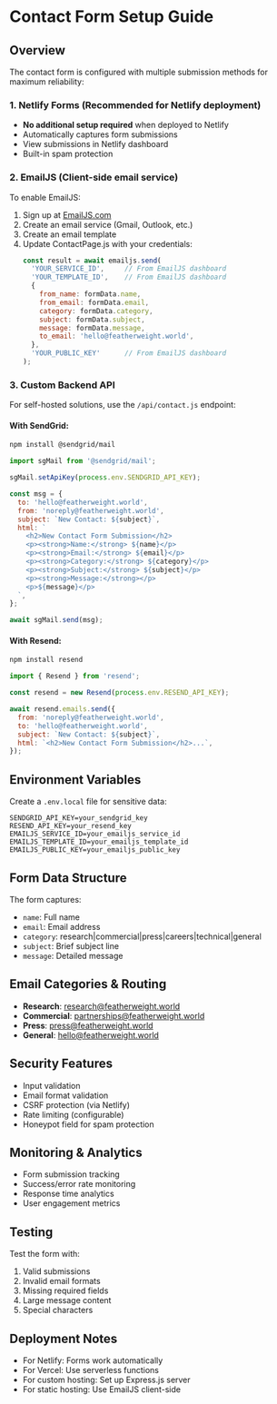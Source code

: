# Contact Form Setup Guide

## Overview
The contact form is configured with multiple submission methods for maximum reliability:

### 1. Netlify Forms (Recommended for Netlify deployment)
- **No additional setup required** when deployed to Netlify
- Automatically captures form submissions
- View submissions in Netlify dashboard
- Built-in spam protection

### 2. EmailJS (Client-side email service)
To enable EmailJS:
1. Sign up at [EmailJS.com](https://www.emailjs.com/)
2. Create an email service (Gmail, Outlook, etc.)
3. Create an email template
4. Update ContactPage.js with your credentials:
   ```javascript
   const result = await emailjs.send(
     'YOUR_SERVICE_ID',     // From EmailJS dashboard
     'YOUR_TEMPLATE_ID',    // From EmailJS dashboard
     {
       from_name: formData.name,
       from_email: formData.email,
       category: formData.category,
       subject: formData.subject,
       message: formData.message,
       to_email: 'hello@featherweight.world',
     },
     'YOUR_PUBLIC_KEY'      // From EmailJS dashboard
   );
   ```

### 3. Custom Backend API
For self-hosted solutions, use the `/api/contact.js` endpoint:

#### With SendGrid:
```bash
npm install @sendgrid/mail
```

```javascript
import sgMail from '@sendgrid/mail';

sgMail.setApiKey(process.env.SENDGRID_API_KEY);

const msg = {
  to: 'hello@featherweight.world',
  from: 'noreply@featherweight.world',
  subject: `New Contact: ${subject}`,
  html: `
    <h2>New Contact Form Submission</h2>
    <p><strong>Name:</strong> ${name}</p>
    <p><strong>Email:</strong> ${email}</p>
    <p><strong>Category:</strong> ${category}</p>
    <p><strong>Subject:</strong> ${subject}</p>
    <p><strong>Message:</strong></p>
    <p>${message}</p>
  `,
};

await sgMail.send(msg);
```

#### With Resend:
```bash
npm install resend
```

```javascript
import { Resend } from 'resend';

const resend = new Resend(process.env.RESEND_API_KEY);

await resend.emails.send({
  from: 'noreply@featherweight.world',
  to: 'hello@featherweight.world',
  subject: `New Contact: ${subject}`,
  html: `<h2>New Contact Form Submission</h2>...`,
});
```

## Environment Variables
Create a `.env.local` file for sensitive data:
```env
SENDGRID_API_KEY=your_sendgrid_key
RESEND_API_KEY=your_resend_key
EMAILJS_SERVICE_ID=your_emailjs_service_id
EMAILJS_TEMPLATE_ID=your_emailjs_template_id
EMAILJS_PUBLIC_KEY=your_emailjs_public_key
```

## Form Data Structure
The form captures:
- `name`: Full name
- `email`: Email address
- `category`: research|commercial|press|careers|technical|general
- `subject`: Brief subject line
- `message`: Detailed message

## Email Categories & Routing
- **Research**: research@featherweight.world
- **Commercial**: partnerships@featherweight.world
- **Press**: press@featherweight.world
- **General**: hello@featherweight.world

## Security Features
- Input validation
- Email format validation
- CSRF protection (via Netlify)
- Rate limiting (configurable)
- Honeypot field for spam protection

## Monitoring & Analytics
- Form submission tracking
- Success/error rate monitoring
- Response time analytics
- User engagement metrics

## Testing
Test the form with:
1. Valid submissions
2. Invalid email formats
3. Missing required fields
4. Large message content
5. Special characters

## Deployment Notes
- For Netlify: Forms work automatically
- For Vercel: Use serverless functions
- For custom hosting: Set up Express.js server
- For static hosting: Use EmailJS client-side
